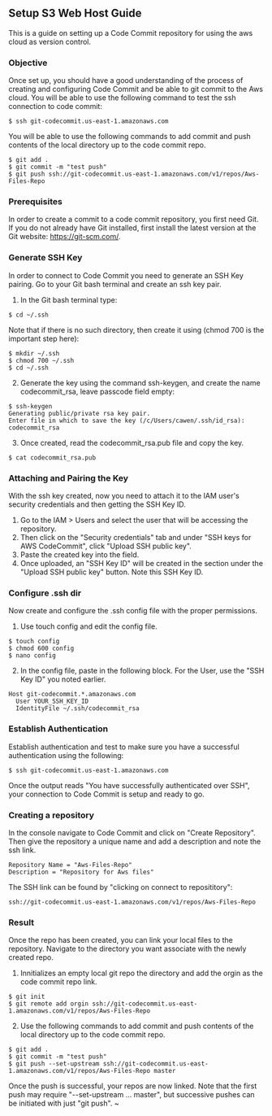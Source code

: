 ## Setup S3 Web Host Guide
This is a guide on setting up a Code Commit repository for using the aws cloud as version control.

### Objective
Once set up, you should have a good understanding of the process of creating and configuring Code Commit and be able to git commit to the Aws cloud. 
You will be able to use the following command to test the ssh connection to code commit:
```
$ ssh git-codecommit.us-east-1.amazonaws.com
```
You will be able to use the following commands to add commit and push contents of the local directory up to the code commit repo.
```
$ git add .
$ git commit -m "test push"
$ git push ssh://git-codecommit.us-east-1.amazonaws.com/v1/repos/Aws-Files-Repo
```

### Prerequisites
In order to create a commit to a code commit repository, you first need Git. If you do not already have Git installed, first install the latest version at the Git website: https://git-scm.com/.

### Generate SSH Key
In order to connect to Code Commit you need to generate an SSH Key pairing. Go to your Git bash terminal and create an ssh key pair.

1. In the Git bash terminal type:
```
$ cd ~/.ssh
```
Note that if there is no such directory, then create it using (chmod 700 is the important step here):
```
$ mkdir ~/.ssh
$ chmod 700 ~/.ssh
$ cd ~/.ssh
```
2. Generate the key using the command ssh-keygen, and create the name codecommit_rsa, leave passcode field empty:
```
$ ssh-keygen
Generating public/private rsa key pair.
Enter file in which to save the key (/c/Users/cawen/.ssh/id_rsa): codecommit_rsa
```
3. Once created, read the codecommit_rsa.pub file and copy the key.
```
$ cat codecommit_rsa.pub
```

### Attaching and Pairing the Key
With the ssh key created, now you need to attach it to the IAM user's security credentials and then getting the SSH Key ID.

1. Go to the IAM > Users and select the user that will be accessing the repository.
2. Then click on the "Security credentials" tab and under "SSH keys for AWS CodeCommit", click "Upload SSH public key".
3. Paste the created key into the field.
4. Once uploaded, an "SSH Key ID" will be created in the section under the "Upload SSH public key" button. Note this SSH Key ID.

### Configure .ssh dir
Now create and configure the .ssh config file with the proper permissions.

1. Use touch config and edit the config file.
```
$ touch config
$ chmod 600 config
$ nano config
```
2. In the config file, paste in the following block. For the User, use the "SSH Key ID" you noted earlier.
```
Host git-codecommit.*.amazonaws.com
  User YOUR_SSH_KEY_ID
  IdentityFile ~/.ssh/codecommit_rsa
```

### Establish Authentication
Establish authentication and test to make sure you have a successful authentication using the following:
```
$ ssh git-codecommit.us-east-1.amazonaws.com
```
Once the output reads "You have successfully authenticated over SSH", your connection to Code Commit is setup and ready to go.  

### Creating a repository
In the console navigate to Code Commit and click on "Create Repository". Then give the repository a unique name and add a description and note the ssh link.
```
Repository Name = "Aws-Files-Repo"
Description = "Repository for Aws files"
```
The SSH link can be found by "clicking on connect to reposititory":
```
ssh://git-codecommit.us-east-1.amazonaws.com/v1/repos/Aws-Files-Repo
```

### Result
Once the repo has been created, you can link your local files to the repository. Navigate to the directory you want associate with the newly created repo.

1. Innitializes an empty local git repo the directory and add the orgin as the code commit repo link.
```
$ git init
$ git remote add orgin ssh://git-codecommit.us-east-1.amazonaws.com/v1/repos/Aws-Files-Repo
```
2. Use the following commands to add commit and push contents of the local directory up to the code commit repo. 
```
$ git add .
$ git commit -m "test push"
$ git push --set-upstream ssh://git-codecommit.us-east-1.amazonaws.com/v1/repos/Aws-Files-Repo master
```
Once the push is successful, your repos are now linked. Note that the first push may require "--set-upstream ... master", but successive pushes can be initiated with just "git push".
~